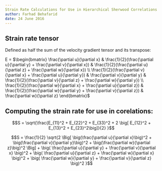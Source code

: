 ```yaml
---
Strain Rate Calculations for Use in Hierarchical Sherwood Correlations
author: Farhad Behafarid
date: 24 June 2016
---
```


## Strain rate tensor

Defined as half the sum of the velocity gradient tensor and its transpose:

E = $\begin{bmatrix}
\frac{\partial u}{\partial x}  							& \frac{1}{2}(\frac{\partial u}{\partial y} +  \frac{\partial v}{\partial x})   & \frac{1}{2}(\frac{\partial u}{\partial z} +  \frac{\partial w}{\partial x}) \\
\frac{1}{2}(\frac{\partial v}{\partial x} +  \frac{\partial u}{\partial y})     & \frac{\partial v}{\partial y} 						& \frac{1}{2}(\frac{\partial v}{\partial z} +  \frac{\partial w}{\partial y}) \\
\frac{1}{2}(\frac{\partial w}{\partial x} +  \frac{\partial u}{\partial z})   	& \frac{1}{2}(\frac{\partial w}{\partial y} +  \frac{\partial v}{\partial z})   & \frac{\partial w}{\partial z} 
\end{bmatrix}$

<!---

## Second Invariant of the Symmetrical Strain Rate Tensor; E:

~~~math
II_E =\frac{1}{2} (E_{ii} E_{jj} - E_{ij} E_{ij})
~~~

~~~math
II_E =\frac{1}{2} \Big( \big[E_{11} E_{22} + E_{11} E_{33} + E_{22} E_{33} \big]  - \big[ E_{12} E_{12} + E_{13} E_{13} + E_{23} E_{23} \big] \Big)
~~~

Computing S to be used in Sherwood number correlations:

~~~math
S = \sqrt{\frac{II_E}{2}}
~~~

Summerizing:
~~~math
S =\frac{1}{2}  \sqrt{\big[E_{11} E_{22} + E_{11} E_{33} + E_{22} E_{33}\big]  - \big[E_{12} E_{12} + E_{13} E_{13} + E_{23} E_{23} \big]} 
~~~

--->

## Computing the strain rate for use in corelations:
~~~math
S =  \sqrt{\frac{E_{11}^2 + E_{22}^2 + E_{33}^2  + 2 \big[ E_{12}^2 + E_{13}^2 + E_{23}^2\big]}{2} }
~~~


~~~math
S =  \frac{1}{2} \sqrt{2
		  \Big[
		  \big(\frac{\partial u}{\partial x}\big)^2 
                + \big(\frac{\partial v}{\partial y}\big)^2
                + \big(\frac{\partial w}{\partial z}\big)^2
                  \Big]
                + \big( \frac{\partial u}{\partial y} +  \frac{\partial v}{\partial x} \big)^2                 
                + \big( \frac{\partial u}{\partial z} +  \frac{\partial w}{\partial x} \big)^2 
                + \big( \frac{\partial w}{\partial y} +  \frac{\partial v}{\partial z} \big)^2 
                 }
~~~
